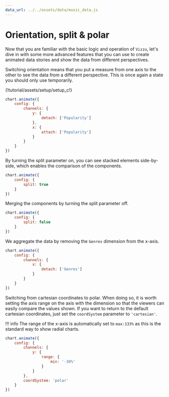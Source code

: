 ```yaml
---
data_url: ../../assets/data/music_data.js
---
```


# Orientation, split & polar

Now that you are familiar with the basic logic and operation of `Vizzu`, let's
dive in with some more advanced features that you can use to create animated
data stories and show the data from different perspectives.

Switching orientation means that you put a measure from one axis to the other to
see the data from a different perspective. This is once again a state you should
only use temporarily.

<div id="tutorial_01"></div>

{!tutorial/assets/setup/setup_c!}

```javascript
chart.animate({
    config: {
        channels: {
            y: {
                detach: ['Popularity']
            },
            x: {
                attach: ['Popularity']
            }
        }
    }
})
```

By turning the split parameter on, you can see stacked elements side-by-side,
which enables the comparison of the components.

<div id="tutorial_02"></div>

```javascript
chart.animate({
    config: {
        split: true
    }
})
```

Merging the components by turning the split parameter off.

<div id="tutorial_03"></div>

```javascript
chart.animate({
    config: {
        split: false
    }
})
```

We aggregate the data by removing the `Genres` dimension from the x-axis.

<div id="tutorial_04"></div>

```javascript
chart.animate({
    config: {
        channels: {
            x: {
                detach: ['Genres']
            }
        }
    }
})
```

Switching from cartesian coordinates to polar. When doing so, it is worth
setting the axis range on the axis with the dimension so that the viewers can
easily compare the values shown. If you want to return to the default cartesian
coordinates, just set the `coordSystem` parameter to `'cartesian'`.

!!! info
    The range of the x-axis is automatically set to `max:133%` as this is the
    standard way to show radial charts.

<div id="tutorial_05"></div>

```javascript
chart.animate({
    config: {
        channels: {
            y: {
                range: {
                    min: '-30%'
                }
            }
        },
        coordSystem: 'polar'
    }
})
```

<script src="../orientation_split_polar.js"></script>
